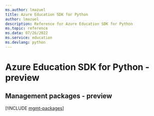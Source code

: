 ```yaml
---
ms.author: lmazuel
title: Azure Education SDK for Python
author: lmazuel
description: Reference for Azure Education SDK for Python
ms.topic: reference
ms.data: 07/26/2022
ms.service: education
ms.devlang: python
---
```

# Azure Education SDK for Python - preview

## Management packages - preview
[!INCLUDE [mgmt-packages](education-mgmt-index.md)]